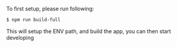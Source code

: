 To first setup, please run following:

```sh
$ npm run build-full
```

This will setup the ENV path, and build the app, you can then start developing